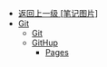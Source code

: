 - [返回上一级 [笔记图片]](笔记图片/)
- [Git](笔记图片/Git/)
  - [Git](笔记图片/Git/Git/)
  - [GitHup](笔记图片/Git/GitHup/)
    - [Pages](笔记图片/Git/GitHup/Pages/)
